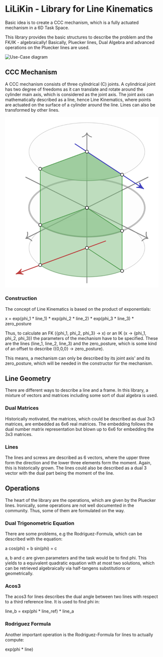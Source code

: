 # LiLiKin - Library for Line Kinematics

Basic idea is to create a CCC mechanism, which is a fully actuated mechanism in a 6D Task Space.

This library provides the basic structures to describe the problem and the FK/IK - algebraically!
Basically, Pluecker lines, Dual Algebra and advanced operations on the Pluecker lines are used.

![Use-Case diagram](doc/build/use_case.png)

## CCC Mechanism

A CCC mechanism consists of three cylindrical (C) joints.
A cylindrical joint has two degree of freedoms
  as it can translate and rotate around the cylinder main axis,
  which is considered as the joint axis.
The joint axis can mathematically described as a line, hence Line Kinematics,
  where points are actuated on the surface of a cylinder around the line.
Lines can also be transformed by other lines.

![Vizualization of a line transformation](doc/images/cylinder.png)

### Construction

The concept of Line Kinematics is based on the product of exponentials:

x = exp(phi_1 * line_1) * exp(phi_2 * line_2) * exp(phi_3 * line_3) * zero_posture

Thus, to calculate an FK ({phi_1, phi_2, phi_3} -> x) or an IK (x -> {phi_1, phi_2, phi_3})
  the parameters of the mechanism have to be specified.
These are the lines (line_1, line_2, line_3) and the zero_posture,
  which is some kind of an offset to describe ({0,0,0} -> zero_posture).

This means, a mechanism can only be described by its joint axis' and its zero_posture, 
  which will be needed in the constructor for the mechanism.
  
## Line Geometry

There are different ways to describe a line and a frame. 
In this library, a mixture of vectors and matrices including some sort of dual algebra is used.

### Dual Matrices

Historically motivated, the matrices, 
  which could be described as dual 3x3 matrices,
  are embedded as 6x6 real matrices.
The embedding follows the dual number matrix representation but blown up to 6x6 for embedding the 3x3 matrices.

### Lines

The lines and screws are described as 6 vectors, 
  where the upper three form the direction and the lower three elements form the moment.
Again, this is historically grown.
The lines could also be described as a dual 3 vector with the dual part being the moment of the line.

## Operations

The heart of the library are the operations, which are given by the Pluecker lines.
Ironically, some operations are not well documented in the community.
Thus, some of them are formulated on the way.

### Dual Trigonometric Equation

There are some problems, e.g the Rodriguez-Formula, which can be described with the equation:

a cos(phi) + b sin(phi) = c

a, b and c are given parameters and the task would be to find phi.
This yields to a equivalent quadratic equation with at most two solutions, 
  which can be retrieved algebraically via half-tangens substitutions
  or geometrically.

### Acos3

The acos3 for lines describes the dual angle between two lines
  with respect to a third reference line.
It is used to find phi in:

line_b = exp(phi * line_ref) * line_a

### Rodriguez Formula

Another important operation is the Rodriguez-Formula for lines to actually compute:

exp(phi * line)